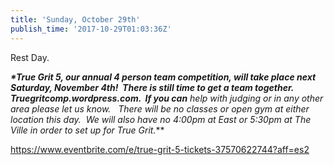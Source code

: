```yaml
---
title: 'Sunday, October 29th'
publish_time: '2017-10-29T01:03:36Z'
---
```


Rest Day.

***\*****True Grit 5, our annual 4 person team competition, will take
place next Saturday, November 4th!  There is still time to get a team
together. Truegritcomp.wordpress.com.  If you can****** help with
judging or in any other area please let us know.   There will be no
classes or open gym at either location this day.  We will also have no
4:00pm at East or 5:30pm at The Ville in order to set up for True
Grit.***

<https://www.eventbrite.com/e/true-grit-5-tickets-37570622744?aff=es2>

